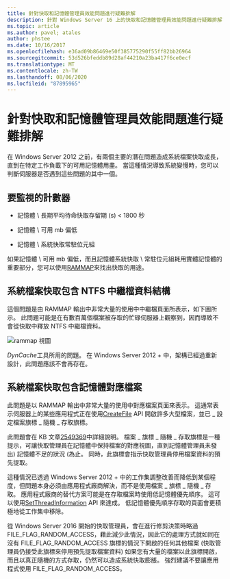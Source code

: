 ```yaml
---
title: 針對快取和記憶體管理員效能問題進行疑難排解
description: 針對 Windows Server 16 上的快取和記憶體管理員效能問題進行疑難排解
ms.topic: article
ms.author: pavel; atales
author: phstee
ms.date: 10/16/2017
ms.openlocfilehash: e36ad09b86469e50f385775290f55ff82bb26964
ms.sourcegitcommit: 53d526bfeddb89d28af44210a23ba417f6ce0ecf
ms.translationtype: MT
ms.contentlocale: zh-TW
ms.lasthandoff: 08/06/2020
ms.locfileid: "87895965"
---
```

# <a name="troubleshoot-cache-and-memory-manager-performance-issues"></a>針對快取和記憶體管理員效能問題進行疑難排解

在 Windows Server 2012 之前，有兩個主要的潛在問題造成系統檔案快取成長，直到在特定工作負載下的可用記憶體用盡。 當這種情況導致系統變慢時，您可以判斷伺服器是否遇到這些問題的其中一個。


## <a name="counters-to-monitor"></a>要監視的計數器

-   記憶體 \\ 長期平均待命快取存留期 (s) &lt; 1800 秒

-   記憶體 \\ 可用 mb 偏低

-   記憶體 \\ 系統快取常駐位元組

如果記憶體 \\ 可用 mb 偏低，而且記憶體系統快取 \\ 常駐位元組耗用實體記憶體的重要部分，您可以使用[RAMMAP](https://technet.microsoft.com/sysinternals/ff700229.aspx)來找出快取的用途。

## <a name="system-file-cache-contains-ntfs-metafile-data-structures"></a>系統檔案快取包含 NTFS 中繼檔資料結構


這個問題是由 RAMMAP 輸出中非常大量的使用中中繼檔頁面所表示，如下圖所示。 此問題可能是在有數百萬個檔案被存取的忙碌伺服器上觀察到，因而導致不會從快取中釋放 NTFS 中繼檔資料。

![rammap 視圖](../../media/perftune-guide-rammap.png)

*DynCache*工具所用的問題。 在 Windows Server 2012 + 中，架構已經過重新設計，此問題應該不會再存在。

## <a name="system-file-cache-contains-memory-mapped-files"></a>系統檔案快取包含記憶體對應檔案


此問題是以 RAMMAP 輸出中非常大量的使用中對應檔案頁面來表示。 這通常表示伺服器上的某些應用程式正在使用[CreateFile](https://msdn.microsoft.com/library/windows/desktop/aa363858.aspx) API 開啟許多大型檔案，並已 \_ 設定檔案旗標 \_ 隨機 \_ 存取旗標。

此問題會在 KB 文章[2549369](https://support.microsoft.com/default.aspx?scid=kb;en-US;2549369)中詳細說明。 檔案 \_ 旗標 \_ 隨機 \_ 存取旗標是一種提示，可讓快取管理員在記憶體中保持檔案的對應視圖，直到記憶體管理員未發出) 記憶體不足的狀況 (為止。 同時，此旗標會指示快取管理員停用檔案資料的預先提取。

這種情況已透過 Windows Server 2012 + 中的工作集調整改善而降低到某個程度，但問題本身必須由應用程式廠商解決，而不是使用檔案 \_ 旗標 \_ 隨機 \_ 存取。 應用程式廠商的替代方案可能是在存取檔案時使用低記憶體優先順序。 這可以使用[SetThreadInformation](https://msdn.microsoft.com/library/windows/desktop/hh448390.aspx) API 來達成。 低記憶體優先順序存取的頁面會更積極地從工作集中移除。

從 Windows Server 2016 開始的快取管理員，會在進行修剪決策時略過 FILE_FLAG_RANDOM_ACCESS，藉此減少此情況，因此它的處理方式就如同在沒有 FILE_FLAG_RANDOM_ACCESS 旗標的情況下開啟的任何其他檔案 (快取管理員仍接受此旗標來停用預先提取檔案資料) 如果您有大量的檔案以此旗標開啟，而且以真正隨機的方式存取，仍然可以造成系統快取膨脹。 強烈建議不要讓應用程式使用 FILE_FLAG_RANDOM_ACCESS。
